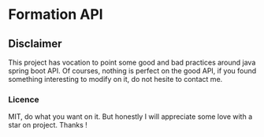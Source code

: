 # Formation API

## Disclaimer
This project has vocation to point some good and bad practices around java spring boot API.
Of courses, nothing is perfect on the good API, if you found something interesting to modify on it, do not hesite to contact me.


### Licence
MIT, do what you want on it. But honestly I will appreciate some love with a star on project.
Thanks ! 
